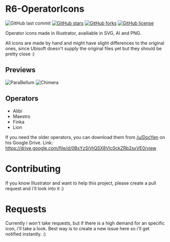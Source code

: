 # R6-OperatorIcons

![GitHub last commit](https://img.shields.io/github/last-commit/MarcoPixel/r6-operatoricons.svg?style=for-the-badge)
[![GitHub stars](https://img.shields.io/github/stars/MarcoPixel/r6-operatoricons.svg?style=for-the-badge)](https://github.com/MarcoPixel/r6-operatoricons/stargazers)
[![GitHub forks](https://img.shields.io/github/forks/MarcoPixel/r6-operatoricons.svg?style=for-the-badge)](https://github.com/MarcoPixel/r6-operatoricons/network)
[![GitHub license](https://img.shields.io/github/license/MarcoPixel/r6-operatoricons.svg?style=for-the-badge)](https://github.com/MarcoPixel/r6-operatoricons)

Operator icons made in Illustrator, availiable in SVG, AI and PNG. 

All icons are made by hand and might have slight differences to the original ones, since Ubisoft doesn't supply the original files yet but they should be pretty close :)

## Previews

![ParaBellum](https://raw.githubusercontent.com/MarcoPixel/r6-operatoricons/master/Previews/OperationParaBellumIcons.png)
![Chimera](https://raw.githubusercontent.com/MarcoPixel/r6-operatoricons/master/Previews/OperationChimeraIcons.png)

## Operators
- Alibi
- Maestro
- Finka
- Lion

If you need the older operators, you can download them from [/u/DocYen](https://www.reddit.com/user/DocYen) on his Google Drive.
Link: https://drive.google.com/file/d/0BxYzSiVtQSX8Vlc0ckZRb2sxVE0/view


# Contributing

If you know Illustrator and want to help this project, please create a pull request and i'll look into it :)

# Requests

Currently i won't take requests, but if there is a high demand for an specific icon, i'll take a look. 
Best way is to create a new issue here so i'll get notified instantly. :)
